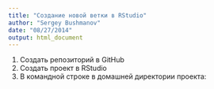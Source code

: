 ```yaml
---
title: "Создание новой ветки в RStudio"
author: "Sergey Bushmanov"
date: "08/27/2014"
output: html_document
---
```

1. Создать репозиторий в GitHub
2. Создать проект в RStudio
3. В командной строке в домашней директории проекта:







